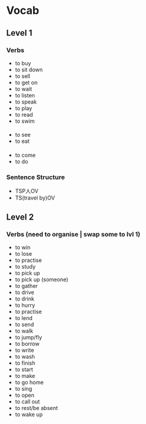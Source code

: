 # Vocab
## Level 1
### Verbs
- to buy
- to sit down
- to sell
- to get on
- to wait
- to listen
- to speak
- to play
- to read
- to swim
####
- to see
- to eat
#### 
- to come
- to do

### Sentence Structure
- TSP人OV
- TS(travel by)OV



## Level 2
### Verbs (need to organise | swap some to lvl 1)
- to win
- to lose
- to practise
- to study
- to pick up
- to pick up (someone)
- to gather
- to drive
- to drink
- to hurry
- to practise
- to lend
- to send
- to walk
- to jump/fly
- to borrow
- to write
- to wash
- to finish
- to start
- to make
- to go home
- to sing
- to open
- to call out
- to rest/be absent
- to wake up